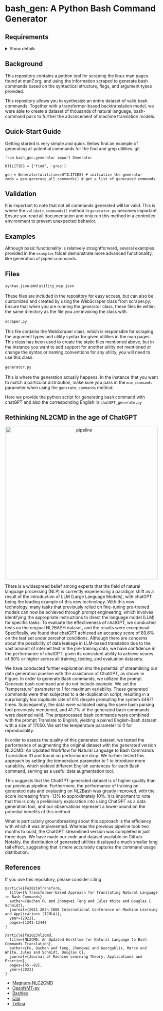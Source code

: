 # bash_gen: A Python Bash Command Generator

## Requirements
<details><summary>Show details</summary>
<p>

* beautifulsoup4==4.7.1
* json5==0.9.5

</p>
</details>

## Background
This repository contains a python tool for scraping the linux man pages found at man7.org, and using the information scraped to generate bash commands based on the syntactical structure, flags, and argument types provided.

This repository allows you to synthesize an entire dataset of valid bash commands. Together with a transformer-based backtranslation model, we were able to create a dataset of thousands of natural language, bash-command pairs to further the advancement of machine translation models.

## Quick-Start Guide

Getting started is very simple and quick. Below find an example of generating all potential commands for the find and grep utilities. 
git
```
from bash_gen.generator import Generator

UTILITIES = ['find', 'grep']

gen = Generator(utilities=UTILITIES) # initialize the generator
cmds = gen.generate_all_commands() # get a list of generated commands
```

## Validation

It is important to note that not all commands generated will be valid. This is where the `validate_commands()` method in `generator.py` becomes important. Ensure you read all documentation and only run this method in a controlled environment to prevent unexpected behavior.

## Examples

Although basic functionality is relatively straightforward, several examples provided in the `examples` folder demonstrate more advanced functionality, like generation of piped commands.

## Files

`syntax.json` and `utility_map.json`
<br><br>
These files are included in the repository for easy access, but can also be customized and created by using the WebScraper class from scraper.py. Ensure that when you are running the generator class, these files lie within the same directory as the file you are invoking the class with.
<br><br>
`scraper.py`
<br><br>
This file contains the WebScraper class, which is responsible for scraping the argument types and utility syntax for given utilities in the man pages. This class has been used to create the static files mentioned above, but in the instance you want to add support for another utility not mentioned or change the syntax or naming conventions for any utility, you will need to use this class.
<br><br>
`generator.py`
<br><br>
This is where the generation actually happens. In the instance that you want to match a particular distribution, make sure you pass in the `max_commands` parameter when using the `generate_commands` method.

Here we provide the python script for generating bash command with chatGPT and also the corresponding English in `chatGPT_generate.py`

## Rethinking NL2CMD in the age of ChatGPT 

<p align="center">
<img width="500" alt="pipeline" src="https://user-images.githubusercontent.com/31392274/223152672-4704ed94-83d1-4ff2-93d2-14dab48ab748.png">
</p>

There is a widespread belief among experts that the field of natural language processing (NLP) is currently experiencing a paradigm shift as a result of the introduction of LLM (Large Language Models), with chatGPT being the leading example of this new technology. With this new technology, many tasks that previously relied on fine-tuning pre-trained models can now be achieved through prompt engineering, which involves identifying the appropriate instructions to direct the language model (LLM) for specific tasks. To evaluate the effectiveness of chatGPT, we conducted tests on the original NL2BASH dataset, and the results were exceptional. Specifically, we found that chatGPT achieved an accuracy score of 80.6% on the test set under zeroshot conditions. Although there are concerns about the possibility of data leakage in LLM-based translation due to the vast amount of internet text in the pre-training data, we have confidence in the performance of chatGPT, given its consistent ability to achieve scores of 80% or higher across all training, testing, and evaluation datasets. 

We have conducted further exploration into the potential of streamlining our data generation pipeline with the assistance of ChatGPT, as shown in Figure. In order to generate Bash commands, we utilized the prompt Generate bash command and do not include example. We set the ”temperature” parameter to 1 for maximum variability. These generated commands were then subjected to a de-duplication script, resulting in a surprisingly low duplicate rate of 6% despite prompting the system 44671 times. Subsequently, the data were validated using the same bash parsing tool previously mentioned, and 41.7% of the generated bash commands were deemed valid. The preprocessed bash commands were combined with the prompt Translate to English, yielding a paired English-Bash dataset with a size of 17050. We set the temperature parameter to 0 for reproduciblity. 

In order to assess the quality of this generated dataset, we tested the performance of augmenting the original dataset with the generated version NL2CMD: An Updated Workflow for Natural Language to Bash Commands Translation 31 and found no performance drop. We further tested this approach by setting the temperature parameter to 1 to introduce more variability, which yielded different English sentences for each Bash command, serving as a useful data augmentation tool. 

This suggests that the ChatGPT-generated dataset is of higher quality than our previous pipeline. Furthermore, the performance of training on generated data and evaluating on NL2Bash was greatly improved, with the score increasing from -13% to approximately 10%. It is important to note that this is only a preliminary exploration into using ChatGPT as a data generation tool, and our observations represent a lower-bound on the potential benefits of this method. 

What is particularly groundbreaking about this approach is the efficiency with which it was implemented. Whereas the previous pipeline took two months to build, the ChatGPT streamlined version was completed in just three days. We have made our code and dataset available on Github. Notably, the distribution of generated utilities displayed a much smaller long tail effect, suggesting that it more accurately captures the command usage distribution.

## References

If you use this repository, please consider citing:

```
@article{Fu2021ATransform,
  title={A Transformer-based Approach for Translating Natural Language to Bash Commands},
  author={Quchen Fu and Zhongwei Teng and Jules White and Douglas C. Schmidt},
  journal={2021 20th IEEE International Conference on Machine Learning and Applications (ICMLA)},
  year={2021},
  pages={1241-1244}
}
```
```
@article{fu2023nl2cmd,
  title={NL2CMD: An Updated Workflow for Natural Language to Bash Commands Translation},
  author={Fu, Quchen and Teng, Zhongwei and Georgaklis, Marco and White, Jules and Schmidt, Douglas C},
  journal={Journal of Machine Learning Theory, Applications and Practice},
  pages={45--82},
  year={2023}
}
```

* [Magnum-NLC2CMD](https://github.com/magnumresearchgroup/Magnum-NLC2CMD)
* [OpenNMT-py](https://github.com/OpenNMT/OpenNMT-py)
* [Bashlex](https://github.com/idank/bashlex)
* [Clai](https://github.com/IBM/clai)
* [Tellina](https://github.com/TellinaTool/nl2bash)
